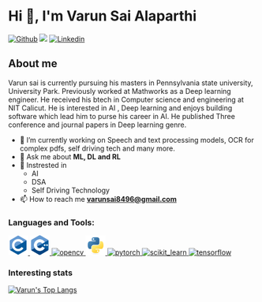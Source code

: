 <h1> Hi 👋, I'm Varun Sai Alaparthi</h1>

[![Github](https://img.shields.io/github/followers/Varunsaistark?label=Follow&style=social)](https://github.com/Varunsaistark)
![](https://komarev.com/ghpvc/?username=Varunsaistark&color=green)
[![Linkedin](https://img.shields.io/badge/-Varunsai%20Alaparthi-blue?style=flat-square&logo=linkedin&logoColor=white&link=https://www.linkedin.com/in/varunsaialaparthi/)](https://www.linkedin.com/in/varunsaialaparthi/)



## About me 
Varun sai is currently pursuing his masters in Pennsylvania state university, University Park. Previously worked at Mathworks as a Deep learning engineer. He received his btech in Computer science and engineering at NIT Calicut. He is interested in AI , Deep learning and enjoys building software which lead him to purse his career in AI. He published Three conference and journal papers in Deep learning genre. 

- 🔭 I’m currently working on Speech and text processing models, OCR for complex pdfs, self driving tech and many more.
- 💬 Ask me about **ML, DL and RL**
- 📖 Instrested in
   - AI
   - DSA
   - Self Driving Technology
- 📫 How to reach me **varunsai8496@gmail.com**
<h3 align="left">Languages and Tools:</h3>
<p align="left"> <a href="https://www.cprogramming.com/" target="_blank"> <img src="https://raw.githubusercontent.com/devicons/devicon/master/icons/c/c-original.svg" alt="c" width="40" height="40"/> </a> <a href="https://www.w3schools.com/cpp/" target="_blank"> <img src="https://raw.githubusercontent.com/devicons/devicon/master/icons/cplusplus/cplusplus-original.svg" alt="cplusplus" width="40" height="40"/> </a> <a href="https://opencv.org/" target="_blank"> <img src="https://www.vectorlogo.zone/logos/opencv/opencv-icon.svg" alt="opencv" width="40" height="40"/> </a> <a href="https://www.python.org" target="_blank"> <img src="https://raw.githubusercontent.com/devicons/devicon/master/icons/python/python-original.svg" alt="python" width="40" height="40"/> </a> <a href="https://pytorch.org/" target="_blank"> <img src="https://www.vectorlogo.zone/logos/pytorch/pytorch-icon.svg" alt="pytorch" width="40" height="40"/> </a> <a href="https://scikit-learn.org/" target="_blank"> <img src="https://upload.wikimedia.org/wikipedia/commons/0/05/Scikit_learn_logo_small.svg" alt="scikit_learn" width="40" height="40"/> </a> <a href="https://www.tensorflow.org" target="_blank"> <img src="https://www.vectorlogo.zone/logos/tensorflow/tensorflow-icon.svg" alt="tensorflow" width="40" height="40"/> </a> </p>

### Interesting stats


[![Varun's Top Langs](https://github-readme-stats.vercel.app/api/top-langs/?username=Varunsaistark&theme=radical)](https://github.com/BhanuPrakashPebbeti/github-readme-stats)
